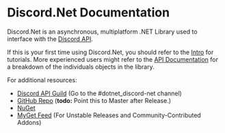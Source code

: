 
# Discord.Net Documentation

Discord.Net is an asynchronous, multiplatform .NET Library used to interface with the [Discord API](https://discordapp.com/).

If this is your first time using Discord.Net, you should refer to the [Intro](guides/intro.md) for tutorials. More experienced users might refer to the [API Documentation](api/index.md) for a breakdown of the individuals objects in the library.

For additional resources:
 - [Discord API Guild](https://discord.gg/discord-api) (Go to the #dotnet_discord-net channel)
 - [GitHub Repo](https://github.com/RogueException/Discord.Net/tree/dev) (**todo:** Point this to Master after Release.)
 - [NuGet](https://www.nuget.org/packages/Discord.Net/)
 - [MyGet Feed](https://www.myget.org/feed/Packages/discord-net) (For Unstable Releases and Community-Contributed Addons)
